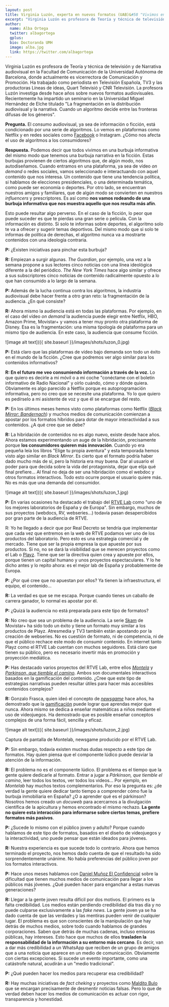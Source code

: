 ```yaml
---
layout: post
title: Virginia Luzón, experta en nuevos formatos (UAB)&#58 "Vivimos en una burbuja informativa, al igual que en otra en la ficción, que puede resultar algo perversa"
excerpt: "Virginia Luzón es profesora de Teoría y técnica de televisión y de Narrativa audiovisual en la Facultad de Comunicación de la Universidad Autónoma de Barcelona, donde actualmente es vicerrectora de Comunicación y Promoción. Ha trabajado como periodista en Televisión Española, TV3 y las productoras Líneas de ideas, Quart Televisió y CNR Televisión. La profesora Luzón investiga desde hace años sobre nuevos formatos audiovisuales. Recientemente ha impartido un seminario en la Universidad Miguel Hernández de Elche titulado 'La fragmentación en la distribución audiovisual y la narrativa. Cuando un algoritmo decide entre las fronteras difusas de los géneros'."
author:
  name: Alba Ortega
  twitter: albagortega
  gplus:  
  bio: Doctoranda UMH
  image: alba.jpg
  link: https://twitter.com/albagortega
---
```

Virginia Luzón es profesora de Teoría y técnica de televisión y de Narrativa audiovisual en la Facultad de Comunicación de la Universidad Autónoma de Barcelona, donde actualmente es vicerrectora de Comunicación y Promoción. Ha trabajado como periodista en Televisión Española, TV3 y las productoras Líneas de ideas, Quart Televisió y CNR Televisión. La profesora Luzón investiga desde hace años sobre nuevos formatos audiovisuales. Recientemente ha impartido un seminario en la Universidad Miguel Hernández de Elche titulado "La fragmentación en la distribución audiovisual y la narrativa. Cuando un algoritmo decide entre las fronteras difusas de los géneros". 

**Pregunta.** El consumo audiovisual, ya sea de información o ficción, está condicionado por una serie de algoritmos. Lo vemos en plataformas como Netflix y en redes sociales como [Facebook](https://www.elconfidencial.com/tecnologia/2018-01-12/facebook-algoritmo-noticias-medios-amigos_1504950/) o Instagram. ¿Cómo nos afecta el uso de algoritmos a los consumidores?

**Respuesta.** Podemos decir que todos vivimos en una burbuja informativa del mismo modo que tenemos una burbuja narrativa en la ficción. Estas burbujas provienen de ciertos algoritmos que, de algún modo, nos autodiseñamos. Cuando entramos en una plataforma, ya sea de vídeo *on demand* o redes sociales, vamos seleccionado e interactuando con aquel contenido que nos interesa. Un contenido que tiene una tendencia política, si hablamos de elecciones presidenciales, o una determinada temática, como puede ser economía o deportes. Por otro lado, se encuentran nuestros amigos y familiares, que de algún modo se convierten en nuestros *influencers* y prescriptores. Es así como **nos vamos rodeando de una burbuja informativa que nos muestra aquello que nos resulta más afín**. 

Esto puede resultar algo perverso. En el caso de la ficción, lo peor que puede suceder es que te pierdas una gran serie o película. Con la información es distinto. Si solo te informas sobre deportes, el algoritmo solo te va a ofrecer y sugerir temas deportivos. Del mismo modo que si solo te informas de política de derechas, el algoritmo nunca va a mostrarte contenidos con una ideología contraria.

**P:** ¿Existen iniciativas para pinchar esta burbuja?

**R:** Empiezan a surgir algunas. *The Guardian*, por ejemplo, una vez a la semana propone a sus lectores cinco noticias con una línea ideológica diferente a la del periódico. *The New York Times* hace algo similar y ofrece a sus subscriptores cinco noticias de contenido radicalmente opuesto a lo que han consumido a lo largo de la semana. 

**P:** Además de la lucha continua contra los algoritmos, la industria audiovisual debe hacer frente a otro gran reto: la fragmentación de la audiencia. ¿En qué consiste? 

**R:** Ahora mismo la audiencia está en todas las plataformas. Por ejemplo, en el caso del vídeo *on demand* la audiencia puede elegir entre Netflix, HBO, Amazon Prime, Movistar+ y vamos a tener muy pronto otra plataforma de Disney. Esa es la fragmentación: una misma tipología de plataforma para un mismo tipo de audiencia. En este caso, la audiencia que consume ficción. 

![image alt text]({{ site.baseurl }}/images/shots/luzon_0.jpg) 

**P:** Está claro que las plataformas de vídeo bajo demanda son todo un éxito en el mundo de la ficción. ¿Cree que podremos ver algo similar para los contenidos informativos? 

**R: En el futuro me veo consumiendo información a través de la voz.** Lo que quiero es decirle a mi móvil o a mi coche "conéctame con el boletín informativo de Radio Nacional" y oírlo cuándo, cómo y dónde quiera. Obviamente es algo parecido a Netflix porque es autoprogramación informativa, pero no creo que se necesite una plataforma. Yo lo que quiero es pedírselo a mi asistente de voz y que él se encargue del resto.  

**P:** En los últimos meses hemos visto como plataformas como Netflix ([*Black Mirror: Bandernach*](https://www.youtube.com/watch?v=agwwYolqZPw)) y muchos medios de comunicación comienzan a apostar por los formatos híbridos para dotar de mayor interactividad a sus contenidos. ¿A qué cree que se debe? 

**R:** La hibridación de contenidos no es algo nuevo, existe desde hace años. Ahora estamos experimentando un auge de la hibridación, precisamente porque **los consumidores quieren más innovación**. Cuando yo era pequeña leía los libros "Elige tu propia aventura" y esta temporada hemos visto algo similar en *Black Mirror*. Es cierto que el formato podría haber dado mucho más de sí, pero la historia era muy buena. Dar al usuario el poder para que decida sobre la vida del protagonista, dejar que elija qué final prefiere… Al final no deja de ser una hibridación como el webdoc y otros formatos interactivos. Todo esto ocurre porque el usuario quiere más. No es más que una demanda del consumidor. 

![image alt text]({{ site.baseurl }}/images/shots/luzon_1.jpg)

**P:** En varias ocasiones ha destacado el trabajo del [RTVE Lab](http://www.rtve.es/lab/) como "uno de los mejores laboratorios de España y de Europa". Sin embargo, muchos de sus proyectos (webdocs, RV, webseries…) todavía pasan desapercibidos por gran parte de la audiencia de RTVE. 

R: Yo he llegado a decir que por Real Decreto se tendría que implementar que cada vez que entremos en la web de RTVE podamos ver uno de los productos del laboratorio. Pero esto es una estrategia comercial y de mercado. Tiene que ser la propia empresa la que apueste por sus productos. Si no, no se dará la visibilidad que se merecen proyectos como el Lab o [Playz](http://www.rtve.es/playz/). Tiene que ser la directiva quien crea y apueste por ellos, porque tienen un capital humano y unos proyectos espectaculares. Y lo he dicho antes y lo repito ahora: es el mejor lab de España y probablemente de Europa. 

**P:** ¿Por qué cree que no apuestan por ellos? Ya tienen la infraestructura, el equipo, el contenido… 

**R:** La verdad es que se me escapa. Porque cuando tienes un caballo de carrera ganador, lo normal es apostar por él. 

**P:** ¿Quizá la audiencia no está preparada para este tipo de formatos?

**R:** No creo que sea un problema de la audiencia. La serie [Skam](https://www.youtube.com/watch?v=1TqmzqtDM_Q) de Movistar+ ha sido todo un éxito y tiene un formato muy similar a los productos de Playz. Atresmedia y TV3 también están apostando por la creación de webseries. No es cuestión de formato, ni de competencia, ni de que el público rechace este modo de consumir contenido. En internet tanto Playz como el RTVE Lab cuentan con muchos seguidores. Está claro que tienen su público, pero es necesario invertir más en promoción y proyección mediática.  

**P:** Has destacado varios proyectos del RTVE Lab, entre ellos [*Montela*](http://lab.rtve.es/montelab/) y [*Parkinson, que tiemble el camino*](http://lab.rtve.es/webdocs/parkinson-que-tiemble-el-camino/). Ambos son documentales interactivos basados en la gamificación del contenido. ¿Cree que este tipo de estrategias narrativas pueden resultar útiles para hacer más accesibles contenidos complejos? 

**R:** Gonzalo Frasca, quien ideó el concepto de [*newsgame*](https://mip.umh.es/blog/2017/11/06/medios-formatos-gamificados/) hace años, ha demostrado que la [gamificación](https://mip.umh.es/blog/2017/05/13/periodismo-gamificacion/) puede lograr que aprendas mejor que nunca. Ahora mismo se dedica a enseñar matemáticas a niños mediante el uso de videojuegos. Ha demostrado que es posible enseñar conceptos complejos de una forma fácil, sencilla y eficaz.  

![image alt text]({{ site.baseurl }}/images/shots/luzon_2.jpg) 

Captura de pantalla de Montelab, newsgame producido por el RTVE Lab.

**P:** Sin embargo, todavía existen muchas dudas respecto a este tipo de formatos. Hay quien piensa que el componente lúdico puede desviar la atención de la información.  

**R:** El problema no es el componente lúdico. El problema es el tiempo que la gente quiere dedicarle al formato. Entrar a jugar a *Párkinson, que tiemble el camino*, leer todos los textos, ver todos los videos… Por ejemplo, en *Montelab* hay muchos textos complementarios. Por eso la pregunta es: ¿de verdad la gente quiere dedicar tanto tiempo a comprender cómo fue la burbuja inmobiliaria en España? ¿O a aprender qué es el párkinson? Nosotros hemos creado un *docuweb* para acercarnos a la divulgación científica de la apicultura y hemos encontrado el mismo rechazo. **La gente no quiere esta interacción para informarse sobre ciertos temas, prefiere formatos más pasivos**. 

**P:** ¿Sucede lo mismo con el público joven y adulto? Porque cuando hablamos de este tipo de formatos, basados en el diseño de videojuegos y la interactividad, uno puede pensar que están ideados para jóvenes.

**R:** Nuestra experiencia es que sucede todo lo contrario. Ahora que hemos terminado el proyecto, nos hemos dado cuenta de que el resultado ha sido sorprendentemente unánime. No había preferencias del público joven por los formatos interactivos. 

**P:** Hace unos meses hablamos con [Daniel Muñoz El Confidencial](https://mip.umh.es/blog/2019/03/19/entrevista-daniel-munoz-el-confidencial/) sobre la dificultad que tienen muchos medios de comunicación para llegar a los públicos más jóvenes. ¿Qué pueden hacer para enganchar a estas nuevas generaciones?

**R:** Llegar a la gente joven resulta difícil por dos motivos. El primero es la falta credibilidad. Los medios están perdiendo credibilidad día tras día y no puede culparse exclusivamente a las *fake news*. La gente joven ya se ha dado cuenta de que las verdades y las mentiras pueden venir de cualquier lugar. El problema es que son conscientes de la manipulación que hay detrás de muchos medios, sobre todo cuando hablamos de grandes corporaciones. Saben que detrás de muchas cadenas, incluso emisoras públicas, hay intereses. Esto hace que muchos de ellos **trasladen la responsabilidad de la información a su entorno más cercano**. Es decir, van a dar más credibilidad a un WhatsApp que reciben de un grupo de amigos que a una noticia que aparece en un medio de comunicación. Obviamente con ciertas excepciones. Si sucede un evento importante, como una catástrofe natural, acudirán a un "medio tradicional". 

**P:** ¿Qué pueden hacer los medios para recuperar esa credibilidad?

**R:** Hay muchas iniciativas de *fact cheking* y proyectos como [Maldito Bulo](https://mip.umh.es/blog/2018/11/26/julio-montes-solucion-desinformacion-alfabetizar-sociedad/) que se encargan precisamente de desmentir noticias falsas. Pero lo que de verdad deben hacer los medios de comunicación es actuar con rigor, transparencia y honestidad. 